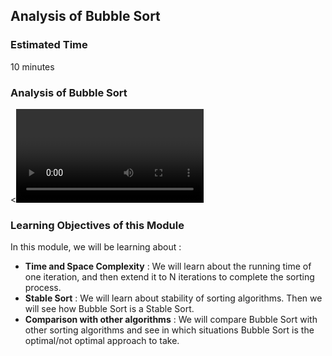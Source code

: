 ## Analysis of Bubble Sort
### Estimated Time

10 minutes

### Analysis of Bubble Sort

<<video>>

### Learning Objectives of this Module

In this module, we will be learning about :

- **Time and Space Complexity** : We will learn about the running time of one iteration, and then extend it to N iterations to complete the sorting process.
- **Stable Sort** : We will learn about stability of sorting algorithms. Then we will see how Bubble Sort is a Stable Sort.
- **Comparison with other algorithms** : We will compare Bubble Sort with other sorting algorithms and see in which situations Bubble Sort is the optimal/not optimal approach to take.

